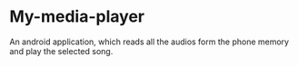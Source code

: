 # My-media-player
An android application, which reads all the audios form the phone memory and play the selected song.
